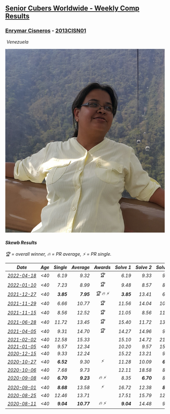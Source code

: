 <style>table {white-space: nowrap;}</style>
<link rel="stylesheet" type="text/css" href="/scw-comp/css/flags.css" />

## [Senior Cubers Worldwide - Weekly Comp Results](/scw-comp/results/)
### [Enrymar Cisneros](README.md) - [2013CISN01](https://www.worldcubeassociation.org/persons/2013CISN01?event=skewb)

<i class="flag flag-VE" />&nbsp;Venezuela

![Enrymar Cisneros](1530205432.jpg)

#### Skewb Results

<span style="white-space: nowrap;">🏆 = overall winner</span>, <span style="white-space: nowrap;">🔥 = PR average</span>, <span style="white-space: nowrap;">⚡ = PR single</span>.

| Date | Age | Single | Average | Awards | Solve 1 | Solve 2 | Solve 3 | Solve 4 | Solve 5 | Video |
| :--: | :--: | --: | --: | :--: | --: | --: | --: | --: | --: | :-- |
| [2022-04-18](../../results/2022-04-18/skewb.md) | <40 | 6.19 | 9.32 | 🏆 | 6.19 | 9.33 | 9.92 | 8.70 | 16.91 | [Desktop](https://www.facebook.com/events/566110581332467/permalink/574359533840905) / [Mobile](https://m.facebook.com/events/566110581332467?view=permalink&id=574359533840905) |
| [2022-01-10](../../results/2022-01-10/skewb.md) | <40 | 7.23 | 8.99 | 🏆 | 9.48 | 8.57 | 8.91 | 7.23 | 10.76 | [Desktop](https://www.facebook.com/events/1071902263370982/permalink/1080481479179727) / [Mobile](https://m.facebook.com/events/1071902263370982?view=permalink&id=1080481479179727) |
| [2021-12-27](../../results/2021-12-27/skewb.md) | <40 | **3.85** | **7.95** | 🏆 🔥 ⚡ | **3.85** | 13.41 | 6.75 | 8.49 | 8.61 | [Desktop](https://www.facebook.com/events/1083505512394794/permalink/1091524834926195) / [Mobile](https://m.facebook.com/events/1083505512394794?view=permalink&id=1091524834926195) |
| [2021-11-29](../../results/2021-11-29/skewb.md) | <40 | 6.66 | 10.77 | 🏆 | 11.56 | 14.04 | 10.01 | 6.66 | 10.73 | [Desktop](https://www.facebook.com/events/1226219924873960/permalink/1230567321105887) / [Mobile](https://m.facebook.com/events/1226219924873960?view=permalink&id=1230567321105887) |
| [2021-11-15](../../results/2021-11-15/skewb.md) | <40 | 8.56 | 12.52 | 🏆 | 11.05 | 8.56 | 11.84 | 14.66 | 23.13 | [Desktop](https://www.facebook.com/events/914365772539993/permalink/922330555076848) / [Mobile](https://m.facebook.com/events/914365772539993?view=permalink&id=922330555076848) |
| [2021-06-28](../../results/2021-06-28/skewb.md) | <40 | 11.72 | 13.45 | 🏆 | 15.40 | 11.72 | 13.23 | 11.72 | 26.04 | [Desktop](https://www.facebook.com/events/2032757193542617/permalink/2043739362444400) / [Mobile](https://m.facebook.com/events/2032757193542617?view=permalink&id=2043739362444400) |
| [2021-04-05](../../results/2021-04-05/skewb.md) | <40 | 9.31 | 14.70 | 🏆 | 14.27 | 14.96 | 9.31 | 21.38 | 14.88 | [Desktop](https://www.facebook.com/events/469300370885865/permalink/477282173421018) / [Mobile](https://m.facebook.com/events/469300370885865?view=permalink&id=477282173421018) |
| [2021-02-02](../../results/2021-02-02/skewb.md) | <40 | 12.58 | 15.33 |  | 15.10 | 14.72 | 21.75 | 12.58 | 16.16 | [Desktop](https://www.facebook.com/events/706077650319450/permalink/709770713283477) / [Mobile](https://m.facebook.com/events/706077650319450?view=permalink&id=709770713283477) |
| [2021-01-05](../../results/2021-01-05/skewb.md) | <40 | 9.57 | 12.34 |  | 10.20 | 9.57 | 15.18 | 15.84 | 11.63 | [Desktop](https://www.facebook.com/events/430051568136756/permalink/434531794355400) / [Mobile](https://m.facebook.com/events/430051568136756?view=permalink&id=434531794355400) |
| [2020-12-15](../../results/2020-12-15/skewb.md) | <40 | 9.33 | 12.24 |  | 15.22 | 13.21 | 9.33 | 12.72 | 10.79 | [Desktop](https://www.facebook.com/events/440319056977468/permalink/444167169925990) / [Mobile](https://m.facebook.com/events/440319056977468?view=permalink&id=444167169925990) |
| [2020-10-27](../../results/2020-10-27/skewb.md) | <40 | **6.52** | 9.30 | ⚡ | 11.28 | 10.09 | **6.52** | **6.52** | 17.30 | [Desktop](https://www.facebook.com/events/3728096903891317/permalink/3747550655279275) / [Mobile](https://m.facebook.com/events/3728096903891317?view=permalink&id=3747550655279275) |
| [2020-10-06](../../results/2020-10-06/skewb.md) | <40 | 7.68 | 9.73 |  | 12.11 | 18.58 | 8.71 | 7.68 | 8.37 | [Desktop](https://www.facebook.com/events/365989921479949/permalink/371443987601209) / [Mobile](https://m.facebook.com/events/365989921479949?view=permalink&id=371443987601209) |
| [2020-09-08](../../results/2020-09-08/skewb.md) | <40 | **6.70** | **9.23** | 🔥 ⚡ | 8.35 | **6.70** | 8.32 | 14.83 | 11.03 | [Desktop](https://www.facebook.com/events/1438001453064843/permalink/1444147059116949) / [Mobile](https://m.facebook.com/events/1438001453064843?view=permalink&id=1444147059116949) |
| [2020-09-01](../../results/2020-09-01/skewb.md) | <40 | **8.68** | 13.58 | ⚡ | 16.72 | 12.38 | **8.68** | 14.06 | 14.30 | [Desktop](https://www.facebook.com/events/2626236590959927/permalink/2632517390331847) / [Mobile](https://m.facebook.com/events/2626236590959927?view=permalink&id=2632517390331847) |
| [2020-08-25](../../results/2020-08-25/skewb.md) | <40 | 12.46 | 13.71 |  | 17.51 | 15.79 | 12.59 | 12.46 | 12.74 | [Desktop](https://www.facebook.com/events/335350317875490/permalink/340336460710209) / [Mobile](https://m.facebook.com/events/335350317875490?view=permalink&id=340336460710209) |
| [2020-08-11](../../results/2020-08-11/skewb.md) | <40 | **9.04** | **10.77** | 🔥 ⚡ | **9.04** | 14.48 | 9.06 | 9.56 | 13.70 | [Desktop](https://www.facebook.com/events/354677798881328/permalink/359786778370430) / [Mobile](https://m.facebook.com/events/354677798881328?view=permalink&id=359786778370430) |


<!-- Global site tag (gtag.js) - Google Analytics -->
<script async src="https://www.googletagmanager.com/gtag/js?id=UA-86348435-3"></script>
<script>window.dataLayer = window.dataLayer || []; function gtag() {dataLayer.push(arguments);} gtag('js', new Date()); gtag('config', 'UA-86348435-3');</script>

